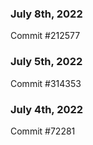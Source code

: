 ### July 8th, 2022

Commit #212577

### July 5th, 2022

Commit #314353


### July 4th, 2022

Commit #72281
